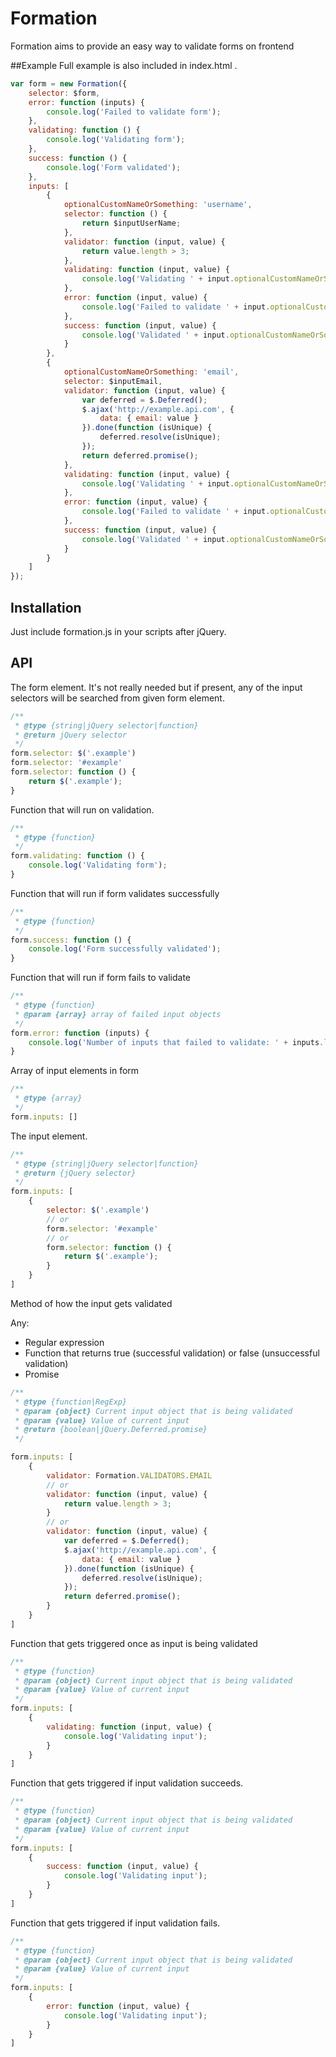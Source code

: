 # Formation

Formation aims to provide an easy way to validate forms on frontend

##Example
Full example is also included in index.html .
```javascript
var form = new Formation({
    selector: $form,
    error: function (inputs) {
        console.log('Failed to validate form');
    },
    validating: function () {
        console.log('Validating form');
    },
    success: function () {
        console.log('Form validated');
    },
    inputs: [
        {
            optionalCustomNameOrSomething: 'username',
            selector: function () {
                return $inputUserName;
            },
            validator: function (input, value) {
                return value.length > 3;
            },
            validating: function (input, value) {
                console.log('Validating ' + input.optionalCustomNameOrSomething);
            },
            error: function (input, value) {
                console.log('Failed to validate ' + input.optionalCustomNameOrSomething);
            },
            success: function (input, value) {
                console.log('Validated ' + input.optionalCustomNameOrSomething);
            }
        },
        {
            optionalCustomNameOrSomething: 'email',
            selector: $inputEmail,
            validator: function (input, value) {
                var deferred = $.Deferred();
                $.ajax('http://example.api.com', {
                    data: { email: value }
                }).done(function (isUnique) {
                    deferred.resolve(isUnique);
                });
                return deferred.promise();
            },
            validating: function (input, value) {
                console.log('Validating ' + input.optionalCustomNameOrSomething);
            },
            error: function (input, value) {
                console.log('Failed to validate ' + input.optionalCustomNameOrSomething);
            },
            success: function (input, value) {
                console.log('Validated ' + input.optionalCustomNameOrSomething);
            }
        }
    ]
});
```

## Installation

Just include formation.js in your scripts after jQuery.

## API

The form element. It's not really needed but if present, any of the input selectors will be searched from given form element.
```javascript
/**
 * @type {string|jQuery selector|function}
 * @return jQuery selector
 */
form.selector: $('.example')
form.selector: '#example'
form.selector: function () {
    return $('.example');
}
```
Function that will run on validation.
```javascript
/**
 * @type {function} 
 */
form.validating: function () {
    console.log('Validating form');
}
```
Function that will run if form validates successfully
```javascript
/**
 * @type {function} 
 */
form.success: function () {
    console.log('Form successfully validated');
}
```
Function that will run if form fails to validate
```javascript
/**
 * @type {function} 
 * @param {array} array of failed input objects
 */
form.error: function (inputs) {
    console.log('Number of inputs that failed to validate: ' + inputs.length);
}
```
Array of input elements in form
```javascript
/**
 * @type {array}
 */
form.inputs: []
```
The input element.
```javascript
/**
 * @type {string|jQuery selector|function}
 * @return {jQuery selector}
 */
form.inputs: [
    {
        selector: $('.example')
        // or
        form.selector: '#example'
        // or
        form.selector: function () {
            return $('.example');
        }
    }
]
```
Method of how the input gets validated

Any:
* Regular expression
* Function that returns true (successful validation) or false (unsuccessful validation)
* Promise

```javascript
/**
 * @type {function|RegExp}
 * @param {object} Current input object that is being validated
 * @param {value} Value of current input
 * @return {boolean|jQuery.Deferred.promise}
 */

form.inputs: [
    {
        validator: Formation.VALIDATORS.EMAIL
        // or
        validator: function (input, value) {
            return value.length > 3;
        }
        // or
        validator: function (input, value) {
            var deferred = $.Deferred();
            $.ajax('http://example.api.com', {
                data: { email: value }
            }).done(function (isUnique) {
                deferred.resolve(isUnique);
            });
            return deferred.promise();
        }
    }
]
```
Function that gets triggered once as input is being validated
```javascript
/**
 * @type {function} 
 * @param {object} Current input object that is being validated
 * @param {value} Value of current input
 */
form.inputs: [
    {
        validating: function (input, value) {
            console.log('Validating input');
        }
    }
]
```
Function that gets triggered if input validation succeeds.
```javascript
/**
 * @type {function} 
 * @param {object} Current input object that is being validated
 * @param {value} Value of current input
 */
form.inputs: [
    {
        success: function (input, value) {
            console.log('Validating input');
        }
    }
]
```
Function that gets triggered if input validation fails.
```javascript
/**
 * @type {function} 
 * @param {object} Current input object that is being validated
 * @param {value} Value of current input
 */
form.inputs: [
    {
        error: function (input, value) {
            console.log('Validating input');
        }
    }
]
```